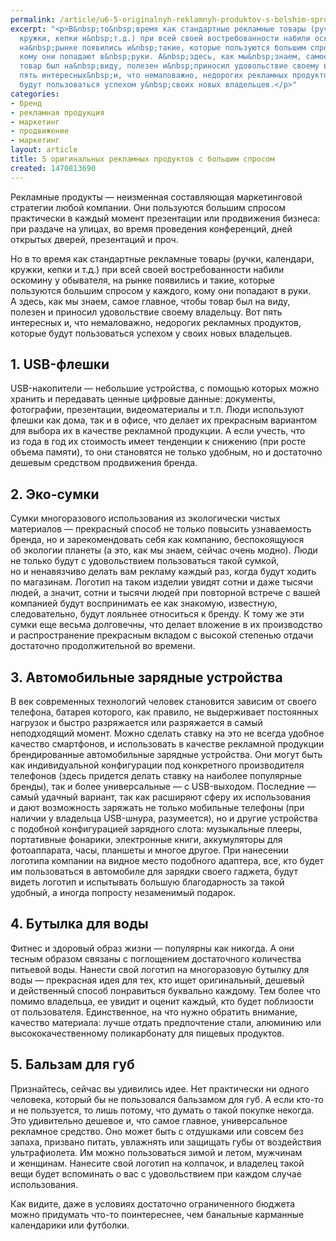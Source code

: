```yaml
---
permalink: /article/u6-5-originalnyh-reklamnyh-produktov-s-bolshim-sprosom
excerpt: "<p>В&nbsp;то&nbsp;время как стандартные рекламные товары (ручки, календари,
  кружки, кепки и&nbsp;т.д.) при всей своей востребованности набили оскомину у&nbsp;обывателя,
  на&nbsp;рынке появились и&nbsp;такие, которые пользуются большим спросом у&nbsp;каждого,
  кому они попадают в&nbsp;руки. А&nbsp;здесь, как мы&nbsp;знаем, самое главное, чтобы
  товар был на&nbsp;виду, полезен и&nbsp;приносил удовольствие своему владельцу. Вот
  пять интересных&nbsp;и, что немаловажно, недорогих рекламных продуктов, которые
  будут пользоваться успехом у&nbsp;своих новых владельцев.</p>"
categories:
- бренд
- рекламная продукция
- маркетинг
- продвижение
- маркетинг
layout: article
title: 5 оригинальных рекламных продуктов с большим спросом
created: 1470813690
---
```

<p>Рекламные продукты&nbsp;— неизменная составляющая маркетинговой стратегии любой компании. Они пользуются большим спросом практически в&nbsp;каждый момент презентации или продвижения бизнеса: при раздаче на&nbsp;улицах, во&nbsp;время проведения конференций, дней открытых дверей, презентаций и&nbsp;проч.</p>
<p>Но&nbsp;в&nbsp;то&nbsp;время как стандартные рекламные товары (ручки, календари, кружки, кепки и&nbsp;т.д.) при всей своей востребованности набили оскомину у&nbsp;обывателя, на&nbsp;рынке появились и&nbsp;такие, которые пользуются большим спросом у&nbsp;каждого, кому они попадают в&nbsp;руки. А&nbsp;здесь, как мы&nbsp;знаем, самое главное, чтобы товар был на&nbsp;виду, полезен и&nbsp;приносил удовольствие своему владельцу. Вот пять интересных&nbsp;и, что немаловажно, недорогих рекламных продуктов, которые будут пользоваться успехом у&nbsp;своих новых владельцев.</p>
<h2>1. USB-флешки</h2>
<p>USB-накопители&nbsp;— небольшие устройства, с&nbsp;помощью которых можно хранить и&nbsp;передавать ценные цифровые данные: документы, фотографии, презентации, видеоматериалы и&nbsp;т.п. Люди используют флешки как дома, так и&nbsp;в&nbsp;офисе, что делает их&nbsp;прекрасным вариантом для выбора их&nbsp;в&nbsp;качестве рекламной продукции. А&nbsp;если учесть, что из&nbsp;года в&nbsp;год их&nbsp;стоимость имеет тенденции к&nbsp;снижению (при росте объема памяти), то&nbsp;они становятся не&nbsp;только удобным, но&nbsp;и&nbsp;достаточно дешевым средством продвижения бренда.</p>
<h2>2. Эко-сумки</h2>
<p>Сумки многоразового использования из&nbsp;экологически чистых материалов&nbsp;— прекрасный способ не&nbsp;только повысить узнаваемость бренда, но&nbsp;и&nbsp;зарекомендовать себя как компанию, беспокоящуюся об&nbsp;экологии планеты (а&nbsp;это, как мы&nbsp;знаем, сейчас очень модно). Люди не&nbsp;только будут с&nbsp;удовольствием пользоваться такой сумкой, но&nbsp;и&nbsp;ненавязчиво делать вам рекламу каждый раз, когда будут ходить по&nbsp;магазинам. Логотип на&nbsp;таком изделии увидят сотни и&nbsp;даже тысячи людей, а&nbsp;значит, сотни и&nbsp;тысячи людей при повторной встрече с&nbsp;вашей компанией будут воспринимать ее&nbsp;как знакомую, известную, следовательно, будут лояльнее относиться к&nbsp;бренду. К&nbsp;тому&nbsp;же эти сумки еще весьма долговечны, что делает вложение в&nbsp;их&nbsp;производство и&nbsp;распространение прекрасным вкладом с&nbsp;высокой степенью отдачи достаточно продолжительной во&nbsp;времени.</p>
<h2>3. Автомобильные зарядные устройства</h2>
<p>В&nbsp;век современных технологий человек становится зависим от&nbsp;своего телефона, батарея которого, как правило, не&nbsp;выдерживает постоянных нагрузок и&nbsp;быстро разряжается или разряжается в&nbsp;самый неподходящий момент. Можно сделать ставку на&nbsp;это не&nbsp;всегда удобное качество смартфонов, и&nbsp;использовать в&nbsp;качестве рекламной продукции брендированные автомобильные зарядные устройства. Они могут быть как индивидуальной конфигурации под конкретного производителя телефонов (здесь придется делать ставку на&nbsp;наиболее популярные бренды), так и&nbsp;более универсальные&nbsp;— с&nbsp;USB-выходом. Последние&nbsp;— самый удачный вариант, так как расширяют сферу их&nbsp;использования и&nbsp;дают возможность заряжать не&nbsp;только мобильные телефоны (при наличии у&nbsp;владельца USB-шнура, разумеется), но&nbsp;и&nbsp;другие устройства с&nbsp;подобной конфигурацией зарядного слота: музыкальные плееры, портативные фонарики, электронные книги, аккумуляторы для фотоаппарата, часы, планшеты и&nbsp;многое другое. При нанесении логотипа компании на&nbsp;видное место подобного адаптера, все, кто будет им&nbsp;пользоваться в&nbsp;автомобиле для зарядки своего гаджета, будут видеть логотип и&nbsp;испытывать большую благодарность за&nbsp;такой удобный, а&nbsp;иногда попросту незаменимый подарок. </p>
<h2>4. Бутылка для воды</h2>
<p>Фитнес и&nbsp;здоровый образ жизни&nbsp;— популярны как никогда. А&nbsp;они тесным образом связаны с&nbsp;поглощением достаточного количества питьевой воды. Нанести свой логотип на&nbsp;многоразовую бутылку для воды&nbsp;— прекрасная идея для тех, кто ищет оригинальный, дешевый и&nbsp;действенный способ понравиться буквально каждому. Тем более что помимо владельца, ее&nbsp;увидит и&nbsp;оценит каждый, кто будет поблизости от&nbsp;пользователя. Единственное, на&nbsp;что нужно обратить внимание, качество материала: лучше отдать предпочтение стали, алюминию или высококачественному поликарбонату для пищевых продуктов.</p>
<h2>5. Бальзам для губ</h2>
<p>Признайтесь, сейчас вы&nbsp;удивились идее. Нет практически ни&nbsp;одного человека, который&nbsp;бы не&nbsp;пользовался бальзамом для губ. А&nbsp;если кто-то и&nbsp;не&nbsp;пользуется, то&nbsp;лишь потому, что думать о&nbsp;такой покупке некогда. Это удивительно дешевое&nbsp;и, что самое главное, универсальное рекламное средство. Оно может быть с&nbsp;отдушками или совсем без запаха, призвано питать, увлажнять или защищать губы от&nbsp;воздействия ультрафиолета. Им&nbsp;можно пользоваться зимой и&nbsp;летом, мужчинам и&nbsp;женщинам. Нанесите свой логотип на&nbsp;колпачок, и&nbsp;владелец такой вещи будет вспоминать о&nbsp;вас с&nbsp;удовольствием при каждом случае использования.</p>
<p>Как видите, даже в&nbsp;условиях достаточно ограниченного бюджета можно придумать что-то поинтереснее, чем банальные карманные календарики или футболки. </p>
